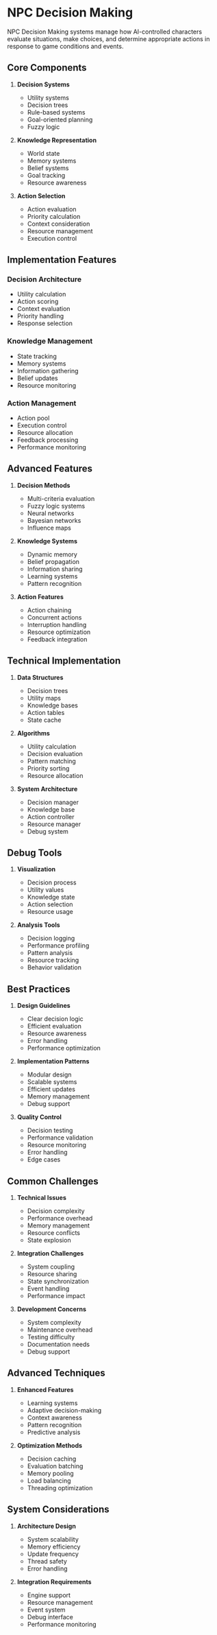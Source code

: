 # NPC Decision Making

NPC Decision Making systems manage how AI-controlled characters evaluate situations, make choices, and determine appropriate actions in response to game conditions and events.

## Core Components

1. **Decision Systems**
   - Utility systems
   - Decision trees
   - Rule-based systems
   - Goal-oriented planning
   - Fuzzy logic

2. **Knowledge Representation**
   - World state
   - Memory systems
   - Belief systems
   - Goal tracking
   - Resource awareness

3. **Action Selection**
   - Action evaluation
   - Priority calculation
   - Context consideration
   - Resource management
   - Execution control

## Implementation Features

### Decision Architecture
- Utility calculation
- Action scoring
- Context evaluation
- Priority handling
- Response selection

### Knowledge Management
- State tracking
- Memory systems
- Information gathering
- Belief updates
- Resource monitoring

### Action Management
- Action pool
- Execution control
- Resource allocation
- Feedback processing
- Performance monitoring

## Advanced Features

1. **Decision Methods**
   - Multi-criteria evaluation
   - Fuzzy logic systems
   - Neural networks
   - Bayesian networks
   - Influence maps

2. **Knowledge Systems**
   - Dynamic memory
   - Belief propagation
   - Information sharing
   - Learning systems
   - Pattern recognition

3. **Action Features**
   - Action chaining
   - Concurrent actions
   - Interruption handling
   - Resource optimization
   - Feedback integration

## Technical Implementation

1. **Data Structures**
   - Decision trees
   - Utility maps
   - Knowledge bases
   - Action tables
   - State cache

2. **Algorithms**
   - Utility calculation
   - Decision evaluation
   - Pattern matching
   - Priority sorting
   - Resource allocation

3. **System Architecture**
   - Decision manager
   - Knowledge base
   - Action controller
   - Resource manager
   - Debug system

## Debug Tools

1. **Visualization**
   - Decision process
   - Utility values
   - Knowledge state
   - Action selection
   - Resource usage

2. **Analysis Tools**
   - Decision logging
   - Performance profiling
   - Pattern analysis
   - Resource tracking
   - Behavior validation

## Best Practices

1. **Design Guidelines**
   - Clear decision logic
   - Efficient evaluation
   - Resource awareness
   - Error handling
   - Performance optimization

2. **Implementation Patterns**
   - Modular design
   - Scalable systems
   - Efficient updates
   - Memory management
   - Debug support

3. **Quality Control**
   - Decision testing
   - Performance validation
   - Resource monitoring
   - Error handling
   - Edge cases

## Common Challenges

1. **Technical Issues**
   - Decision complexity
   - Performance overhead
   - Memory management
   - Resource conflicts
   - State explosion

2. **Integration Challenges**
   - System coupling
   - Resource sharing
   - State synchronization
   - Event handling
   - Performance impact

3. **Development Concerns**
   - System complexity
   - Maintenance overhead
   - Testing difficulty
   - Documentation needs
   - Debug support

## Advanced Techniques

1. **Enhanced Features**
   - Learning systems
   - Adaptive decision-making
   - Context awareness
   - Pattern recognition
   - Predictive analysis

2. **Optimization Methods**
   - Decision caching
   - Evaluation batching
   - Memory pooling
   - Load balancing
   - Threading optimization

## System Considerations

1. **Architecture Design**
   - System scalability
   - Memory efficiency
   - Update frequency
   - Thread safety
   - Error handling

2. **Integration Requirements**
   - Engine support
   - Resource management
   - Event system
   - Debug interface
   - Performance monitoring
